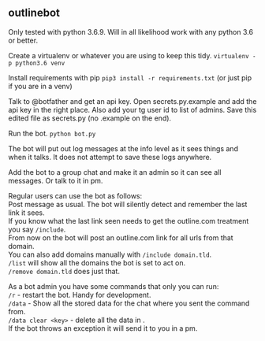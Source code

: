 ## outlinebot

Only tested with python 3.6.9. Will in all likelihood work with any python 3.6 or better.

Create a virtualenv or whatever you are using to keep this tidy.
`virtualenv -p python3.6 venv`

Install requirements with pip
`pip3 install -r requirements.txt` (or just pip if you are in a venv)

Talk to @botfather and get an api key.
Open secrets.py.example and add the api key in the right place. Also add your tg user id to list of admins.
Save this edited file as secrets.py (no .example on the end).

Run the bot.
`python bot.py`

The bot will put out log messages at the info level as it sees things and when it talks. It does not attempt to save these logs anywhere.

Add the bot to a group chat and make it an admin so it can see all messages. Or talk to it in pm.

Regular users can use the bot as follows:  
Post message as usual. The bot will silently detect and remember the last link it sees.  
If you know what the last link seen needs to get the outline.com treatment you say `/include`.  
From now on the bot will post an outline.com link for all urls from that domain.  
You can also add domains manually with `/include domain.tld`.  
`/list` will show all the domains the bot is set to act on.  
`/remove domain.tld` does just that.  

As a bot admin you have some commands that only you can run:  
`/r` - restart the bot. Handy for development.  
`/data` - Show all the stored data for the chat where you sent the command from.  
`/data clear <key>` - delete all the data in <key>.  
If the bot throws an exception it will send it to you in a pm.
